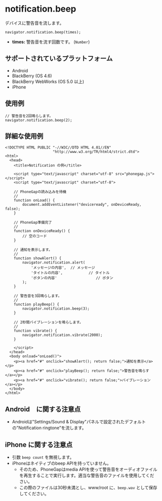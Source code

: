 notification.beep
=================
デバイスに警告音を流します。


    navigator.notification.beep(times);

- __times:__ 警告音を流す回数です。 (`Number`)

サポートされているプラットフォーム
-------------------

- Android
- BlackBerry (OS 4.6)
- BlackBerry WebWorks (OS 5.0 以上)
- iPhone

使用例
-------------

    // 警告音を2回鳴らします。
    navigator.notification.beep(2);

詳細な使用例
------------

    <!DOCTYPE HTML PUBLIC "-//W3C//DTD HTML 4.01//EN"
                          "http://www.w3.org/TR/html4/strict.dtd">
    <html>
      <head>
        <title>Notification の例</title>

        <script type="text/javascript" charset="utf-8" src="phonegap.js"></script>
        <script type="text/javascript" charset="utf-8">

        // PhoneGapの読み込みを待機
        //
        function onLoad() {
            document.addEventListener("deviceready", onDeviceReady, false);
        }

        // PhoneGap準備完了
        //
        function onDeviceReady() {
            // 空のコード
        }

        // 通知を表示します。
        //
        function showAlert() {
		    navigator.notification.alert(
		        'メッセージの内容',  // メッセージ
		        'タイトルの内容',            // タイトル
		        'ボタンの内容'                  // ボタン
		    );
        }

        // 警告音を3回鳴らします。
        //
        function playBeep() {
            navigator.notification.beep(3);
        }

        // 2秒間バイブレーションを鳴らします。
        //
        function vibrate() {
            navigator.notification.vibrate(2000);
        }

        </script>
      </head>
      <body onload="onLoad()">
        <p><a href="#" onclick="showAlert(); return false;">通知を表示</a></p>
        <p><a href="#" onclick="playBeep(); return false;">警告音を鳴らす</a></p>
        <p><a href="#" onclick="vibrate(); return false;">バイブレーション</a></p>
      </body>
    </html>

Android　に関する注意点
--------------

- Androidは"Settings/Sound & Display"パネルで設定されたデフォルトの"Notification ringtone"を流します。

iPhone に関する注意点
-------------

-  引数 `beep count` を無視します。
- iPhoneはネイティブのbeep APIを持っていません。
  - そのため、PhoneGapはmedia APIを使って警告音をオーディオファイルを再生することで実行します。適当な警告音のファイルを使用してください。
  - この際のファイルは30秒未満とし、www/root に、`beep.wav` として保存してください。
